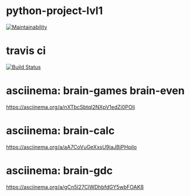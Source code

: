 # python-project-lvl1
[![Maintainability](https://api.codeclimate.com/v1/badges/a99a88d28ad37a79dbf6/maintainability)](https://codeclimate.com/github/codeclimate/codeclimate/maintainability)
# travis ci
[![Build Status](https://travis-ci.com/alabarym/python-project-lvl1.svg?branch=master)](https://travis-ci.com/alabarym/python-project-lvl1)
# asciinema: brain-games brain-even
https://asciinema.org/a/nXTbcSbtql2NXpV1edZi0POIi
# asciinema: brain-calc
https://asciinema.org/a/aA7CoVuGeXxsU9iaJBjPHpilo
# asciinema: brain-gdc
https://asciinema.org/a/gCn5l27ClWDhbfdGY5wbFOAK8
